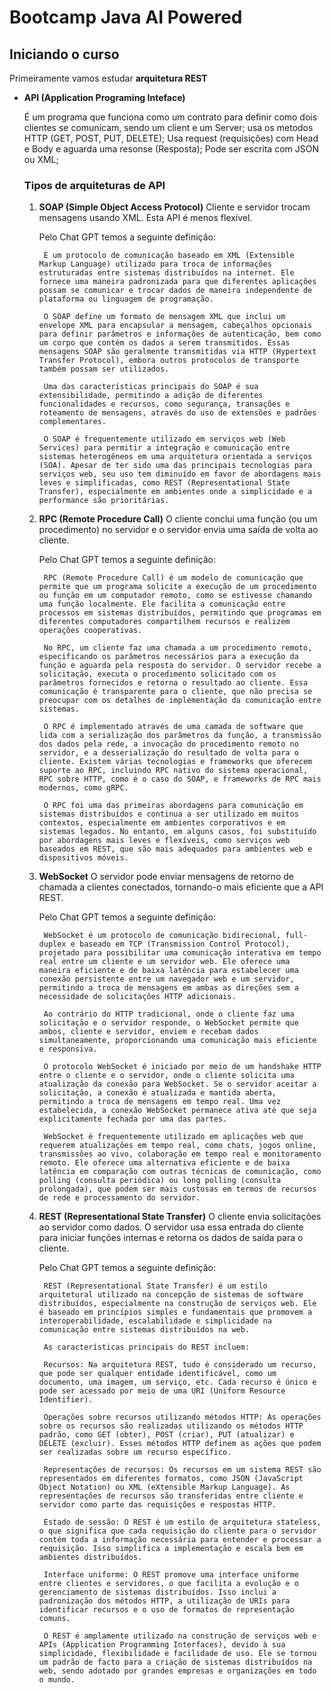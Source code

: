 # Bootcamp Java AI Powered

## Iniciando o curso

Primeiramente vamos estudar **arquitetura REST**

- **API (Application Programing Inteface)**

    É um programa que funciona como um contrato para definir como dois clientes se comunicam, sendo um client e um Server;
    usa os metodos HTTP (GET, POST, PUT, DELETE);
    Usa request (requisições) com Head e Body e aguarda uma resonse (Resposta);
    Pode ser escrita com JSON ou XML;

    ### Tipos de arquiteturas de API

    1. **SOAP (Simple Object Access Protocol)**
        Cliente e servidor trocam mensagens usando XML. Esta API é menos flexível.

        Pelo Chat GPT temos a seguinte definição:

            É um protocolo de comunicação baseado em XML (Extensible Markup Language) utilizado para troca de informações estruturadas entre sistemas distribuídos na internet. Ele fornece uma maneira padronizada para que diferentes aplicações possam se comunicar e trocar dados de maneira independente de plataforma ou linguagem de programação.

            O SOAP define um formato de mensagem XML que inclui um envelope XML para encapsular a mensagem, cabeçalhos opcionais para definir parâmetros e informações de autenticação, bem como um corpo que contém os dados a serem transmitidos. Essas mensagens SOAP são geralmente transmitidas via HTTP (Hypertext Transfer Protocol), embora outros protocolos de transporte também possam ser utilizados.

            Uma das características principais do SOAP é sua extensibilidade, permitindo a adição de diferentes funcionalidades e recursos, como segurança, transações e roteamento de mensagens, através do uso de extensões e padrões complementares.

            O SOAP é frequentemente utilizado em serviços web (Web Services) para permitir a integração e comunicação entre sistemas heterogêneos em uma arquitetura orientada a serviços (SOA). Apesar de ter sido uma das principais tecnologias para serviços web, seu uso tem diminuído em favor de abordagens mais leves e simplificadas, como REST (Representational State Transfer), especialmente em ambientes onde a simplicidade e a performance são prioritárias.

    2. **RPC (Remote Procedure Call)**
        O cliente conclui uma função (ou um procedimento) no servidor e o servidor envia uma saída de volta ao cliente.

        Pelo Chat GPT temos a seguinte definição:

            
            RPC (Remote Procedure Call) é um modelo de comunicação que permite que um programa solicite a execução de um procedimento ou função em um computador remoto, como se estivesse chamando uma função localmente. Ele facilita a comunicação entre processos em sistemas distribuídos, permitindo que programas em diferentes computadores compartilhem recursos e realizem operações cooperativas.

            No RPC, um cliente faz uma chamada a um procedimento remoto, especificando os parâmetros necessários para a execução da função e aguarda pela resposta do servidor. O servidor recebe a solicitação, executa o procedimento solicitado com os parâmetros fornecidos e retorna o resultado ao cliente. Essa comunicação é transparente para o cliente, que não precisa se preocupar com os detalhes de implementação da comunicação entre sistemas.

            O RPC é implementado através de uma camada de software que lida com a serialização dos parâmetros da função, a transmissão dos dados pela rede, a invocação do procedimento remoto no servidor, e a desserialização do resultado de volta para o cliente. Existem várias tecnologias e frameworks que oferecem suporte ao RPC, incluindo RPC nativo do sistema operacional, RPC sobre HTTP, como é o caso do SOAP, e frameworks de RPC mais modernos, como gRPC.

            O RPC foi uma das primeiras abordagens para comunicação em sistemas distribuídos e continua a ser utilizado em muitos contextos, especialmente em ambientes corporativos e em sistemas legados. No entanto, em alguns casos, foi substituído por abordagens mais leves e flexíveis, como serviços web baseados em REST, que são mais adequados para ambientes web e dispositivos móveis.

    3. **WebSocket**
        O servidor pode enviar mensagens de retorno de chamada a clientes conectados, tornando-o mais eficiente que a API REST.

        Pelo Chat GPT temos a seguinte definição:

            WebSocket é um protocolo de comunicação bidirecional, full-duplex e baseado em TCP (Transmission Control Protocol), projetado para possibilitar uma comunicação interativa em tempo real entre um cliente e um servidor web. Ele oferece uma maneira eficiente e de baixa latência para estabelecer uma conexão persistente entre um navegador web e um servidor, permitindo a troca de mensagens em ambas as direções sem a necessidade de solicitações HTTP adicionais.

            Ao contrário do HTTP tradicional, onde o cliente faz uma solicitação e o servidor responde, o WebSocket permite que ambos, cliente e servidor, enviem e recebam dados simultaneamente, proporcionando uma comunicação mais eficiente e responsiva.

            O protocolo WebSocket é iniciado por meio de um handshake HTTP entre o cliente e o servidor, onde o cliente solicita uma atualização da conexão para WebSocket. Se o servidor aceitar a solicitação, a conexão é atualizada e mantida aberta, permitindo a troca de mensagens em tempo real. Uma vez estabelecida, a conexão WebSocket permanece ativa até que seja explicitamente fechada por uma das partes.

            WebSocket é frequentemente utilizado em aplicações web que requerem atualizações em tempo real, como chats, jogos online, transmissões ao vivo, colaboração em tempo real e monitoramento remoto. Ele oferece uma alternativa eficiente e de baixa latência em comparação com outras técnicas de comunicação, como polling (consulta periódica) ou long polling (consulta prolongada), que podem ser mais custosas em termos de recursos de rede e processamento do servidor.

    4. **REST (Representational State Transfer)**
        O cliente envia solicitações ao servidor como dados. O servidor usa essa entrada do cliente para iniciar funções internas e retorna os dados de saída para o cliente.

        Pelo Chat GPT temos a seguinte definição:

            REST (Representational State Transfer) é um estilo arquitetural utilizado na concepção de sistemas de software distribuídos, especialmente na construção de serviços web. Ele é baseado em princípios simples e fundamentais que promovem a interoperabilidade, escalabilidade e simplicidade na comunicação entre sistemas distribuídos na web.

            As características principais do REST incluem:

            Recursos: Na arquitetura REST, tudo é considerado um recurso, que pode ser qualquer entidade identificável, como um documento, uma imagem, um serviço, etc. Cada recurso é único e pode ser acessado por meio de uma URI (Uniform Resource Identifier).

            Operações sobre recursos utilizando métodos HTTP: As operações sobre os recursos são realizadas utilizando os métodos HTTP padrão, como GET (obter), POST (criar), PUT (atualizar) e DELETE (excluir). Esses métodos HTTP definem as ações que podem ser realizadas sobre um recurso específico.

            Representações de recursos: Os recursos em um sistema REST são representados em diferentes formatos, como JSON (JavaScript Object Notation) ou XML (eXtensible Markup Language). As representações de recursos são transferidas entre cliente e servidor como parte das requisições e respostas HTTP.

            Estado de sessão: O REST é um estilo de arquitetura stateless, o que significa que cada requisição do cliente para o servidor contém toda a informação necessária para entender e processar a requisição. Isso simplifica a implementação e escala bem em ambientes distribuídos.

            Interface uniforme: O REST promove uma interface uniforme entre clientes e servidores, o que facilita a evolução e o gerenciamento de sistemas distribuídos. Isso inclui a padronização dos métodos HTTP, a utilização de URIs para identificar recursos e o uso de formatos de representação comuns.

            O REST é amplamente utilizado na construção de serviços web e APIs (Application Programming Interfaces), devido à sua simplicidade, flexibilidade e facilidade de uso. Ele se tornou um padrão de facto para a criação de sistemas distribuídos na web, sendo adotado por grandes empresas e organizações em todo o mundo.

